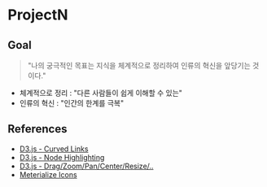 # ProjectN

## Goal

> "나의 궁극적인 목표는 지식을 체계적으로 정리하여 인류의 혁신을 앞당기는 것이다."

- 체계적으로 정리 : "다른 사람들이 쉽게 이해할 수 있는"
- 인류의 혁신 : "인간의 한계를 극복"

## References

- [D3.js - Curved Links](http://bl.ocks.org/mbostock/4600693)
- [D3.js - Node Highlighting](http://bl.ocks.org/d3noob/5141528)
- [D3.js - Drag/Zoom/Pan/Center/Resize/..](http://bl.ocks.org/eyaler/10586116)
- [Meterialize Icons](https://design.google.com/icons/)
